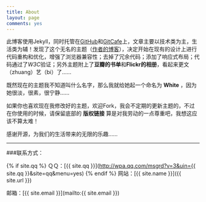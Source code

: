 ```yaml
---
title: About
layout: page
comments: yes
---
```


此博客使用Jekyll，同时托管在[GitHub](https://wangdaoda.github.io/)和[GitCafe](https://wangdaodao.gitcafe.com/)上，文章主要以技术类为主，生活类为辅！发现了这个无名的主题（[作者的博客](http://lhzhang.com/)），决定开始在现有的设计上进行代码重构和优化，增强了浏览器兼容性；去掉了冗余代码；添加了响应式布局；代码通过了*W3C*验证；另外主题附上了**豆瓣的书单**和**Flickr的相册**，看起来更文（zhuang）艺（bi）了……

既然现在的主题我不知道叫什么名字，那么我就给她起一个命名为  **White**  ，因为她很淡，很素，很宁静……

如果你也喜欢现在我修改好的主题，欢迎Fork，我会不定期的更新主题的，不过在你使用的时候，请保留底部的  **版权链接**  算是对我劳动的一点尊重吧，我想这应该不算太难！

感谢开源，为我们的生活带来的无限的乐趣……

----

###联系方式：

{% if site.qq %}
ＱＱ：[{{ site.qq }}](http://wpa.qq.com/msgrd?v=3&uin={{ site.qq }}&site=qq&menu=yes)
{% endif %}
网站：[{{ site.name }}]({{ site.url }})

邮箱：[{{ site.email }}](mailto:{{ site.email }})